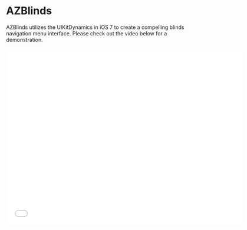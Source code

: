 
<h1>AZBlinds</h1>

<p>
AZBlinds utilizes the UIKitDynamics in iOS 7 to create a compelling blinds navigation menu interface. Please check out the video below for a demonstration.

</p>

<iframe width="640" height="480" src="//www.youtube.com/embed/9wJfBpOEIPk" frameborder="0" allowfullscreen></iframe>

